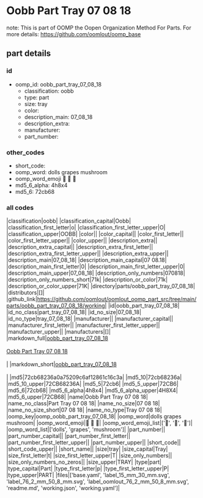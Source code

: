 # Oobb Part Tray 07 08 18  

note: This is part of OOMP the Oopen Organization Method For Parts. For more details: https://github.com/oomlout/oomp_base

##  part details





### id
* oomp_id: oobb_part_tray_07_08_18
  * classification: oobb
  * type: part
  * size: tray
  * color: 
  * description_main: 07_08_18
  * description_extra: 
  * manufacturer: 
  * part_number: 

### other_codes
* short_code: 
* oomp_word: dolls grapes mushroom
* oomp_word_emoji :dolls: :grapes: :mushroom:
* md5_6_alpha: 4h8x4
* md5_6: 72cb68

### all codes 
|classification|oobb|
|classification_capital|Oobb|
|classification_first_letter|o|
|classification_first_letter_upper|O|
|classification_upper|OOBB|
|color||
|color_capital||
|color_first_letter||
|color_first_letter_upper||
|color_upper||
|description_extra||
|description_extra_capital||
|description_extra_first_letter||
|description_extra_first_letter_upper||
|description_extra_upper||
|description_main|07_08_18|
|description_main_capital|07 08.18|
|description_main_first_letter|0|
|description_main_first_letter_upper|0|
|description_main_upper|07_08_18|
|description_only_numbers|070818|
|description_only_numbers_short|71k|
|description_or_color|71k|
|description_or_color_upper|71K|
|directory|parts/oobb_part_tray_07_08_18|
|distributors|[]|
|github_link|https://github.com/oomlout/oomlout_oomp_part_src/tree/main/parts/oobb_part_tray_07_08_18/working|
|id|oobb_part_tray_07_08_18|
|id_no_class|part_tray_07_08_18|
|id_no_size|07_08_18|
|id_no_type|tray_07_08_18|
|manufacturer||
|manufacturer_capital||
|manufacturer_first_letter||
|manufacturer_first_letter_upper||
|manufacturer_upper||
|manufacturers|[]|
|markdown_full|[oobb_part_tray_07_08_18](https://github.com/oomlout/oomlout_oomp_part_src/tree/main/parts/oobb_part_tray_07_08_18/working)<br>[](https://github.com/oomlout/oomlout_oomp_part_src/tree/main/parts/oobb_part_tray_07_08_18/working)<br>[Oobb Part Tray 07 08 18](https://github.com/oomlout/oomlout_oomp_part_src/tree/main/parts/oobb_part_tray_07_08_18/working)<br><br>|
|markdown_short|[oobb_part_tray_07_08_18](https://github.com/oomlout/oomlout_oomp_part_src/tree/main/parts/oobb_part_tray_07_08_18/working)<br><br>|
|md5|72cb68236a0a75209c6af12861c16c3a|
|md5_10|72cb68236a|
|md5_10_upper|72CB68236A|
|md5_5|72cb6|
|md5_5_upper|72CB6|
|md5_6|72cb68|
|md5_6_alpha|4h8x4|
|md5_6_alpha_upper|4H8X4|
|md5_6_upper|72CB68|
|name|Oobb Part Tray 07 08 18|
|name_no_class|Part Tray 07 08 18|
|name_no_size|07 08 18|
|name_no_size_short|07 08 18|
|name_no_type|Tray 07 08 18|
|oomp_key|oomp_oobb_part_tray_07_08_18|
|oomp_word|dolls grapes mushroom|
|oomp_word_emoji|:dolls: :grapes: :mushroom:|
|oomp_word_emoji_list|[':dolls:', ':grapes:', ':mushroom:']|
|oomp_word_list|['dolls', 'grapes', 'mushroom']|
|part_number||
|part_number_capital||
|part_number_first_letter||
|part_number_first_letter_upper||
|part_number_upper||
|short_code||
|short_code_upper||
|short_name||
|size|tray|
|size_capital|Tray|
|size_first_letter|t|
|size_first_letter_upper|T|
|size_only_numbers||
|size_only_numbers_no_zeros||
|size_upper|TRAY|
|type|part|
|type_capital|Part|
|type_first_letter|p|
|type_first_letter_upper|P|
|type_upper|PART|
|files|['base.yaml', 'label_15_mm_30_mm.svg', 'label_76_2_mm_50_8_mm.svg', 'label_oomlout_76_2_mm_50_8_mm.svg', 'readme.md', 'working.json', 'working.yaml']|
